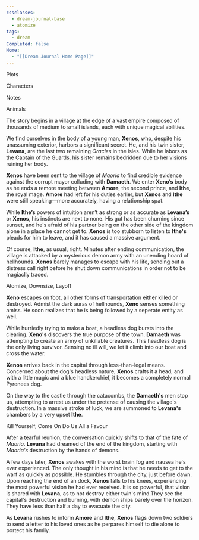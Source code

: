 ```yaml
---
cssclasses:
  - dream-journal-base
  - atomize
tags:
  - dream
Completed: false
Home:
  - "[[Dream Journal Home Page]]"
---
```

<div class="block-language-tabs">
		<div data-x-data="{ tab: 0 }">
			<div class="html-tabs">
				<div class="html-tab html-tab-active" data-x-bind:class="{ 'html-tab-active': tab == 0 }" data-x-on:click="tab = 0"> <p>Plots</p> </div>
				<div class="html-tab html-tab-not-first" data-x-bind:class="{ 'html-tab-active': tab == 1 }" data-x-on:click="tab = 1"> <p>Characters</p> </div>
				<div class="html-tab html-tab-not-first" data-x-bind:class="{ 'html-tab-active': tab == 2 }" data-x-on:click="tab = 2"> <p>Notes</p> </div>
			</div>
			<div class="html-tab-content">
				<div data-x-show="tab == 0" style="">
					<div class="wrapper grid">
						<div class="grid left">
							<div class="box">
								<div class="callout-title"> <div class="callout-title-inner"> Animals </div> </div>
								<p>The story begins in a village at the edge of a vast empire composed of thousands of medium to small islands, each with unique magical abilities.</p>
								<p>We find ourselves in the body of a young man, <b>Xenos</b>, who, despite his unassuming exterior, harbors a significant secret. He, and his twin sister, <b>Levana</b>, are the last two remaining <i>Oracles</i> in the isles. While he labors as the Captain of the Guards, his sister remains bedridden due to her visions ruining her body.</p>
								<p><b>Xenos</b> have been sent to the village of <i>Maoria</i> to find credible evidence against the corrupt mayor colluding with <b>Damaeth</b>. We enter <b>Xeno’s</b> body as he ends a remote meeting between <b>Amore</b>, the second prince, and <b>Ithe</b>, the royal mage. <b>Amore</b> had left for his duties earlier, but <b>Xenos</b> and <b>Ithe</b> were still speaking—more accurately, having a relationship spat.</p>
								<p>While <b>Ithe’s</b> powers of intuition aren’t as strong or as accurate as <b>Levana’s</b> or <b>Xenos</b>, his instincts are next to none. His gut has been churning since sunset, and he's afraid of his partner being on the other side of the kingdom alone in a place he cannot get to. <b>Xenos</b> is too stubborn to listen to <b>Ithe's</b> pleads for him to leave, and it has caused a massive argument.</p>
								<p>Of course, <b>Ithe</b>, as usual, right. Minutes after ending communication, the village is attacked by a mysterious demon army with an unending hoard of hellhounds. <b>Xenos</b> barely manages to escape with his life, sending out a distress call right before he shut down communications in order not to be magiaclly traced.</p>
							</div>
						</div>
						<div class="grid right">
							<div class="box">
								<div class="callout-title"> <div class="callout-title-inner"> Atomize, Downsize, Layoff </div> </div>
								<p><b>Xeno</b> escapes on foot, all other forms of transportation either killed or destroyed. Admist the dark auras of hellhounds, <b>Xeno</b> senses something amiss. He soon realizes that he is being followed by a seperate entity as well.</p>
								<p>While hurriedly trying to make a boat, a headless dog bursts into the clearing. <b>Xeno's</b> discovers the true purpose of the town.  <b>Damaeth</b> was attempting to create an army of unkillable creatures. This headless dog is the only living survivor. Sensing no ill will, we let it climb into our boat and cross the water.</p>
								<p><b>Xenos</b> arrives back in the capital through less-than-legal means. Concerned about the dog's headless nature, <b>Xenos</b> crafts it a head, and with a little magic and a blue handkerchief, it becomes a completely normal Pyrenees dog.</p>
								<p>On the way to the castle through the catacombs, the <b>Damaeth's</b> men stop us, attempting to arrest us under the pretense of causing the village's destruction. In a massive stroke of luck, we are summoned to <b>Levana's</b> chambers by a very upset <b>Ithe</b>.</p>
							</div>
							<div class="box">
								<div class="callout-title"> <div class="callout-title-inner">  Kill Yourself, Come On Do Us All a Favour  </div> </div>
								<p>After a tearful reunion, the conversation quickly shifts to that of the fate of <i>Maoria</i>. <b>Levana</b> had dreamed of the end of the kingdom, starting with <i>Maoria's</i> destruction by the hands of demons. </p>
								<p> A few days later, <b>Xenos</b> awakes with the worst brain fog and nausea he's ever experienced. The only thought in his mind is that he needs to get to the warf as quickly as possible. He stumbles through the city, just before dawn. Upon reaching the end of an dock, <b>Xenos</b> falls to his knees, experiencing the most powerful vision he had ever received. It is so powerful, that vision is shared with <b>Levana</b>, as to not destroy either twin's mind.They see the capital's destruction and burning, with demon ships barely over the horizon. They have less than half a day to evacuate the city.</p>
								<p>As <b>Levana</b> rushes to inform <b>Amore</b> and <b>Ithe</b>, <b>Xenos</b> flags down two soldiers to send a letter to his loved ones as he perpares himself to die alone to portect his family.</p>
							</div>
						</div>
					</div>
				</div>
			</div>
			<div data-x-show="tab == 1" style="display: none;">
				<div class="wrapper grid">
					<div class="grid left">
						<div class="box char-note">
							<div class="callout-title"> <div class="callout-title-inner">xenos (he/him) </div> </div>
							<img alt="xenos.png" src="https://raw.githubusercontent.com/lunaria79/Jackalupes-Corner/main/01%20Dream%20Journal/Dreams/07%20Atomize/Images/xenos.jpg">
							 <p><b>Xenos</b> is the pride and joy of the capital city. Known as the "people's champion", he rose from the status of street orphan to that of the revered captain of the royal guard. His kindness won over the palace servants, and his strength, physical and mental, earned him the tutelage of the  former captain of the guard.</p>
							 <p>He spends his free time caring for his sister, causing mischeif with  the second prince <b>Amore</b>, and annoying his lover and <i>Royal Mage</i> <b>Ithe</b>.</p>
						</div>
						<div class="box char-note">
							<div class="callout-title"> <div class="callout-title-inner"> amore (he/him) </div> </div>
							<img alt="error" src="https://raw.githubusercontent.com/lunaria79/Jackalupes-Corner/main/01%20Dream%20Journal/Dreams/07%20Atomize/Images/amore.jpg">
							<p>A less than serious young man, with a big heart. While known as the "people's prince", he does not believe that he is suited for the throne. He only fights for the crown due to his older brother's less than stellar treatment of those who were not nobles. </p>
						</div>
						<div class="box char-note">
							<div class="callout-title"> <div class="callout-title-inner">damaeth</div> </div>
							<img alt="error" src="https://raw.githubusercontent.com/lunaria79/Jackalupes-Corner/main/01%20Dream%20Journal/Dreams/07%20Atomize/Images/damaeth.jpg">
							<p>A few years older than <b>Amore</b>, <b>Dameth</b> is a wiry secretive man. Always caught up in one illegal business or another, yet never able to find concrete evidence against him. It is an open secret that he has sent numerous assassins for <b>Amore</b> and <b>Levana</b>.</p>
						</div>
					</div>
					<div class="grid right">
						<div class="box char-note">
							<div class="callout-title"> <div class="callout-title-inner">ithe (he/they) </div> </div>
							<img alt="starborn.png" src="https://raw.githubusercontent.com/lunaria79/Jackalupes-Corner/main/01%20Dream%20Journal/Dreams/07%20Atomize/Images/ithe.png">
							 <p><b>Ithe</b> is a <i>Starborn</i> that crash landed as a baby onto <I>Mire</I> after his matron star rejected him. He was taken in and raised by the previous <i>Royal Mage</i>, his <i>Starborn</i> status hidden from all.</p>
							 <p><i>Ithe</i> grew up alongside the rest of our motley crew, constantly being dragged into schemes "against" his will. Due to his solemn nature and smooth talking abilities, he navigated the boys ways out of many lashings.</p>
							 <p>As adults, he and the <b>Levana</b> are the most serious about their jobs, and it is a constant source of conflict with <b>Xenos</b>, due to him still wanting to goof off on the job.</p>
						</div>
						<div class="box char-note">
							<div class="callout-title"> <div class="callout-title-inner">levana (she/her) </div> </div>
							<img alt="levana.png" src="https://raw.githubusercontent.com/lunaria79/Jackalupes-Corner/main/01%20Dream%20Journal/Dreams/07%20Atomize/Images/levana.jpg">
							 <p>Due to her visions impacting her more physically than her brother, <b>Levana</b> has always been a very sickly person. Due to this, the former king had her confined to her bed chambers where she could be well enough to be of use. Instead of just sitting around, when she was healthy she threw herself into research. <b>Xenos</b> and <b>Amore</b> would often sneak out of the castle to find books and trinkets of her request.</p>
						</div>
					</div>
				</div>
			</div>
			<div data-x-show="tab == 2" style="display: none;">
				<div class="wrapper grid">
					<div class="grid left">
						<div class="box def-note">
							<div class="callout-title"> <div class="callout-title-inner"> note </div> </div>
							<p>Hello everyone, you might have noticed that I'm not in the castle. Today, as I'm sure you've heard from REDACTED that we've both received the prophecy of the destruction of the kingdom. But more importantly, I guess I should explain how I got down here. I woke up with the most devastating headache I've ever had. Now that I think about it, it was probably a migraine. I digress. All I knew was that I had to get down to the docks. Now I might have scared some of our citizens with the sluggish way I was walking. But it's a bit too late now. We have more pressing matters at hand. Which I'll get to in a minute.</p>
							<p>When I arrived at the docks, as soon as I set foot on wood planks it's made of, my mind was flung forward. And an influx of information greeted my third eye. The demons are just across the horizon. And their army has grown. Those killed by them are taking up as thralls. There are more hellhounds than ever before. This is not a battle that can be won. I strongly recommend we evacuate everyone, citizens and soldiers alike.</p>
							<p>This may come as a surprise to you, but I've decided to stay. My mind is clearing as these two excellent young fellows are writing. And it's my duty to protect this kingdom to my dying breath. Ergo, I'm staying and you can't convince me otherwise. So I am to write down my last words to you.</p>
							<p><b>REDACTED</b>: You have been one of my closest friends since childhood. And since then, I knew that you would make a much better king than that bitch of a brother. Growing up alongside of you was one of the happiest experiences in my life. From beating you in horse races, to beating to you in hunting competitions to beating you in finding love first, I have loved one upping you in every aspect in life. I jest. You're the closest thing to an older brother I have ever had. And for that I love and adore you. Please do not miss me when I'm gone. I'm going to haunt your ass, so we can continue pilfering the kitchens for the rest of our lives.</p>
							<p><b>REDACTED</b>: My beloved baby sister. I'm sorry for all of the pain I have caused you over the years. Physically and mentally. It seems to the very end I was unable to cure you of that damn curse. And for that, I will apologize for the rest of eternity. I know that I haven't said it enough growing up but I love you. Since the death of our parents, it's been you and me against the world, and I wouldn't have it any other way. Please forget anything mean I said during puberty, I didn't mean any of it. I was lashing out at the wrong person. It's something I'll never forgive myself for. As you continue on to be the last oracle living, I hope the rest of your prophecies be merry.</p>
							<p><b>REDACTED</b>: Hey love. I know you're probably mad at me. And you should be. Making this decision without your input. But I feel like it was important to do. I'm sorry that our last few conversations have been arguments due to my own pig headed behavior.  I'm sorry that I'm throwing a massive wrench in our plans for the future. You didn't ask for such an idiot of a boyfriend did you. I love you too the moons and back, and then some. May I forever last in your memory, as I speak your name as my final breath.</p>
						</div>
					</div>
					<div class="grid right">
						<div class="box def-note">
							<div class="callout-title"> <div class="callout-title-inner"> note </div> </div>
							<p>Imagine you're the RM. And the last conversation you had with your partner was telling him he needs to leave a dangerous situation and he ignored you. And you ended the communications on a sour note. And you're trying to go about your duties, keeping your mind off of worrying about him. Cause, you’re the great Royal Mage! You can't show sign of distress.  </p>
							<p>Now, as your looking down upon the tea gathering in the gardens from the tower. You see the SCP come hastily in, with a grim look on his face, and making a beeline for the OS. And they have quick conversation, and they both start heading towards your tower. So you check comms, and see the "HOLY FUCK SHIT EVERYTHING'S GOING WRONG" message. As well as the "connection lost" message. How would that make you feel?</p>
							<ol>
								<li>Vindictive that you were right all along.
								<li>Panicking. Cause where the fuck is your partner.
								<li>Angry. Where the fuck is my partner. I'm going to burn down a small unnecessary building.
								<li>Let's go the logic route. We're finding this fucker and I'm smacking the shit out of him.
							</ol>
						</div>
					</div>
				</div>
			</div>
		</div>
	</div>